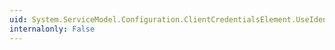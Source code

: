 ```yaml
---
uid: System.ServiceModel.Configuration.ClientCredentialsElement.UseIdentityConfiguration
internalonly: False
---
```

